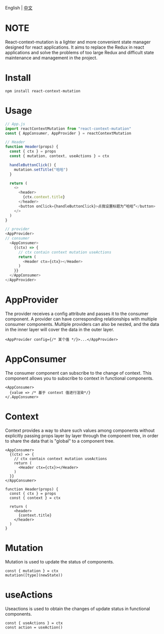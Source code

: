 English | [中文](README_zh.md) 




# NOTE

React-context-mutation is a lighter and more convenient state manager designed for react applications. It aims to replace the Redux in react applications and solve the problems of too large Redux and difficult state maintenance and management in the project.




# Install

```
npm install react-context-mutation
```




# Usage

```js
// App.js
import reactContextMutation from "react-context-mutation"
const { AppConsumer, AppProvider } = reactContextMutation

// Header
function Header(props) {
  const { ctx } = props
  const { mutation, context, useActions } = ctx

  handleButtonClick() {
    mutation.setTitle("哈哈")
  }

  return (
    <>
      <header>
        {ctx.context.title}
      </header>
      <button onClick={handleButtonClick}>点我设置标题为“哈哈”</button>
    </>
  )
}

// provider
<AppProvider>
// consumer
  <AppConsumer>
    {(ctx) => {
      // ctx contain context mutation useActions
      return (
        <Header ctx={ctx}></Header>
      )
    }}
  </AppConsumer>
</AppProvider>
```




# AppProvider
The provider receives a config attribute and passes it to the consumer component. A provider can have corresponding relationships with multiple consumer components. Multiple providers can also be nested, and the data in the inner layer will cover the data in the outer layer.

```
<AppProvider config={/* 某个值 */}>...</AppProvider>
```




# AppConsumer
The consumer component can subscribe to the change of context. This component allows you to subscribe to context in functional components.


```
<AppConsumer>
  {value => /* 基于 context 值进行渲染*/}
</.AppConsumer>
```




# Context
Context provides a way to share such values among components without explicitly passing props layer by layer through the component tree, in order to share the data that is "global" to a component tree.
```
<AppConsumer>
  {(ctx) => {
    // ctx contain context mutation useActions
    return (
      <Header ctx={ctx}></Header>
    )
  }}
</AppConsumer>

function Header(props) {
  const { ctx } = props
  const { context } = ctx

  return (
    <header>
      {context.title}
    </header>
  )
}

```




# Mutation
Mutation is used to update the status of components.
```
const { mutation } = ctx
mutation([type](newState))
```




# useActions
Useactions is used to obtain the changes of update status in functional components.
```
const { useActions } = ctx
const action = useAction()
```


